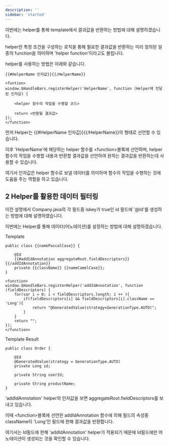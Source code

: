 ```yaml
---
description: ''
sidebar: 'started'
---
```

이번에는 helper를 통해 template에서 결과값을 반환하는 방법에 대해 설명하겠습니다.

helper란 특정 조건을 구성하는 로직을 통해 필요한 결과값을 반환하는 미리 정의된 일종의 function을 의미하며 'helper function'이라고도 불립니다.

helper를 사용하는 방법은 아래와 같습니다.

```
{{#HelperName 인자값}}{{/HelperName}}

<funtion>
window.$HandleBars.registerHelper('HelperName', function (Helper에 전달된 인자값) {
    
    <helper 함수의 작업을 수행할 코드>
    
    return <반환될 결과값>
});
</function>
```

먼저 Helper는 {{#HelperName 인자값}}{{/HelperName}}의 형태로 선언할 수 있습니다. 

이후 'HelperName'에 해당하는 helper 함수를 <function\>블록에 선언하며, helper 함수의 작업을 수행할 내용과 반환할 결과값을 선언하여 원하는 결과값을 반환하는데 사용할 수 있습니다.

여기서 인자값은 helper 함수로 보낼 데이터를 의미하며 함수의 작업을 수행하는 것에 도움을 주는 역할을 하고 있습니다.


## 2 Helper를 활용한 데이터 필터링
이전 설명에서 Company.java의 각 필드중 iskey가 true인 id 필드에 '@Id'를 생성하는 방법에 대해 설명하였습니다.

이번에는 Helper를 통해 데이터(어노테이션)를 설정하는 방법에 대해 설명하겠습니다.

Template
```
public class {{namePascalCase}} {

    @Id
    {{#addIdAnnotation aggregateRoot.fieldDescriptors}}{{/addIdAnnotation}}
    private {{className}} {{nameCamelCase}};
}

<function>
window.$HandleBars.registerHelper('addIdAnnotation', function (fieldDescriptors) {
    for(var i = 0; i < fieldDescriptors.length; i ++ ){
        if(fieldDescriptors[i] && fieldDescriptors[i].className == 'Long'){
            return "@GeneratedValue(strategy=GenerationType.AUTO)";
        }
    }
    return "";
});
</function>
```
Template Result
```
public class Order {

    @Id
    @GeneratedValue(strategy = GenerationType.AUTO)
    private Long id;

    private String userId;

    private String productName;
}
```
'addIdAnnotation' helper의 인자값을 보면 aggregateRoot.fieldDescriptors를 보내고 있습니다.

이때 <function\>블록에 선언한 addIdAnnotation 함수에 의해 필드의 속성중 className이 'Long'인 필드에 한해 결과값을 반환합니다.

여기서는 Id필드에 한해 'addIdAnnotation' helper가 적용되기 때문에 Id필드에만 어노테이션이 생성되는 것을 확인할 수 있습니다.